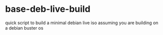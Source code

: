 # base-deb-live-build
quick script to build a minimal debian live iso assuming you are building on a debian buster os
